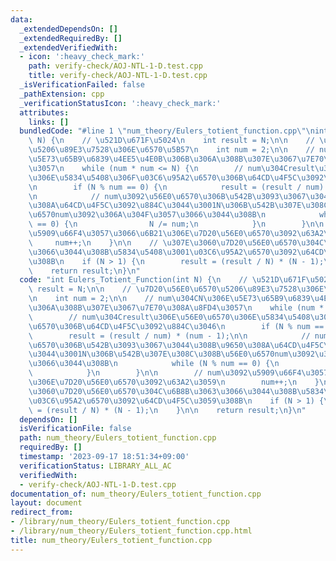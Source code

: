 ```yaml
---
data:
  _extendedDependsOn: []
  _extendedRequiredBy: []
  _extendedVerifiedWith:
  - icon: ':heavy_check_mark:'
    path: verify-check/AOJ-NTL-1-D.test.cpp
    title: verify-check/AOJ-NTL-1-D.test.cpp
  _isVerificationFailed: false
  _pathExtension: cpp
  _verificationStatusIcon: ':heavy_check_mark:'
  attributes:
    links: []
  bundledCode: "#line 1 \"num_theory/Eulers_totient_function.cpp\"\nint Eulers_Totient_Function(int\
    \ N) {\n    // \u521D\u671F\u5024\n    int result = N;\n\n    // \u7D20\u56E0\u6570\
    \u5206\u89E3\u7528\u306E\u6570\u5B57\n    int num = 2;\n\n    // num\u304CN\u306E\
    \u5E73\u65B9\u6839\u4EE5\u4E0B\u306B\u306A\u308B\u307E\u3067\u7E70\u308A\u8FD4\
    \u3057\n    while (num * num <= N) {\n        // num\u304Cresult\u306E\u56E0\u6570\
    \u306E\u5834\u5408\u306F\u03C6\u95A2\u6570\u306B\u64CD\u4F5C\u3092\u884C\u3046\
    \n        if (N % num == 0) {\n            result = (result / num) * (num - 1);\n\
    \n            // num\u3092\u56E0\u6570\u306B\u542B\u3093\u3067\u3044\u308B\u9650\
    \u308A\u64CD\u4F5C\u3092\u884C\u3044\u3001N\u306B\u542B\u307E\u308C\u308B\u56E0\
    \u6570num\u3092\u306A\u304F\u3057\u3066\u3044\u308B\n            while (N % num\
    \ == 0) {\n                N /= num;\n            }\n        }\n\n        // num\u3092\
    \u5909\u66F4\u3057\u3066\u6B21\u306E\u7D20\u56E0\u6570\u3092\u63A2\u3059\n   \
    \     num++;\n    }\n\n    // \u307E\u3060\u7D20\u56E0\u6570\u304C\u6B8B\u3063\
    \u3066\u3044\u308B\u5834\u5408\u3001\u03C6\u95A2\u6570\u3092\u64CD\u4F5C\u3059\
    \u308B\n    if (N > 1) {\n        result = (result / N) * (N - 1);\n    }\n\n\
    \    return result;\n}\n"
  code: "int Eulers_Totient_Function(int N) {\n    // \u521D\u671F\u5024\n    int\
    \ result = N;\n\n    // \u7D20\u56E0\u6570\u5206\u89E3\u7528\u306E\u6570\u5B57\
    \n    int num = 2;\n\n    // num\u304CN\u306E\u5E73\u65B9\u6839\u4EE5\u4E0B\u306B\
    \u306A\u308B\u307E\u3067\u7E70\u308A\u8FD4\u3057\n    while (num * num <= N) {\n\
    \        // num\u304Cresult\u306E\u56E0\u6570\u306E\u5834\u5408\u306F\u03C6\u95A2\
    \u6570\u306B\u64CD\u4F5C\u3092\u884C\u3046\n        if (N % num == 0) {\n    \
    \        result = (result / num) * (num - 1);\n\n            // num\u3092\u56E0\
    \u6570\u306B\u542B\u3093\u3067\u3044\u308B\u9650\u308A\u64CD\u4F5C\u3092\u884C\
    \u3044\u3001N\u306B\u542B\u307E\u308C\u308B\u56E0\u6570num\u3092\u306A\u304F\u3057\
    \u3066\u3044\u308B\n            while (N % num == 0) {\n                N /= num;\n\
    \            }\n        }\n\n        // num\u3092\u5909\u66F4\u3057\u3066\u6B21\
    \u306E\u7D20\u56E0\u6570\u3092\u63A2\u3059\n        num++;\n    }\n\n    // \u307E\
    \u3060\u7D20\u56E0\u6570\u304C\u6B8B\u3063\u3066\u3044\u308B\u5834\u5408\u3001\
    \u03C6\u95A2\u6570\u3092\u64CD\u4F5C\u3059\u308B\n    if (N > 1) {\n        result\
    \ = (result / N) * (N - 1);\n    }\n\n    return result;\n}\n"
  dependsOn: []
  isVerificationFile: false
  path: num_theory/Eulers_totient_function.cpp
  requiredBy: []
  timestamp: '2023-09-17 18:51:34+09:00'
  verificationStatus: LIBRARY_ALL_AC
  verifiedWith:
  - verify-check/AOJ-NTL-1-D.test.cpp
documentation_of: num_theory/Eulers_totient_function.cpp
layout: document
redirect_from:
- /library/num_theory/Eulers_totient_function.cpp
- /library/num_theory/Eulers_totient_function.cpp.html
title: num_theory/Eulers_totient_function.cpp
---
```

